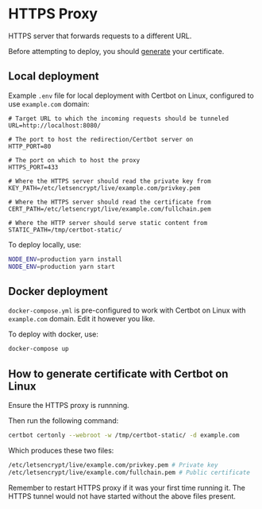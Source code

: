 # HTTPS Proxy

HTTPS server that forwards requests to a different URL.

Before attempting to deploy, you should [generate](#how-to-generate-certificate-with-certbot-on-linux) your certificate.

## Local deployment

Example `.env` file for local deployment with Certbot on Linux, configured to use `example.com` domain:

```
# Target URL to which the incoming requests should be tunneled
URL=http://localhost:8080/

# The port to host the redirection/Certbot server on
HTTP_PORT=80

# The port on which to host the proxy
HTTPS_PORT=433

# Where the HTTPS server should read the private key from
KEY_PATH=/etc/letsencrypt/live/example.com/privkey.pem

# Where the HTTPS server should read the certificate from
CERT_PATH=/etc/letsencrypt/live/example.com/fullchain.pem

# Where the HTTP server should serve static content from
STATIC_PATH=/tmp/certbot-static/
```

To deploy locally, use:

```bash
NODE_ENV=production yarn install
NODE_ENV=production yarn start
```

## Docker deployment

`docker-compose.yml` is pre-configured to work with Certbot on Linux with `example.com` domain. Edit it however you like.

To deploy with docker, use:

```bash
docker-compose up
```

## How to generate certificate with Certbot on Linux

Ensure the HTTPS proxy is runnning.

Then run the following command:

```bash
certbot certonly --webroot -w /tmp/certbot-static/ -d example.com
```

Which produces these two files:

```bash
/etc/letsencrypt/live/example.com/privkey.pem # Private key
/etc/letsencrypt/live/example.com/fullchain.pem # Public certificate
```

Remember to restart HTTPS proxy if it was your first time running it.
The HTTPS tunnel would not have started without the above files present.
